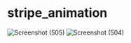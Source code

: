 # stripe_animation

![Screenshot (505)](https://user-images.githubusercontent.com/104234924/235392205-9b62d41b-430b-4a25-b5b1-3477b20ab089.png)
![Screenshot (504)](https://user-images.githubusercontent.com/104234924/235392218-70f1bf3d-cae1-414d-9fa8-f8a2c58c2dd8.png)

